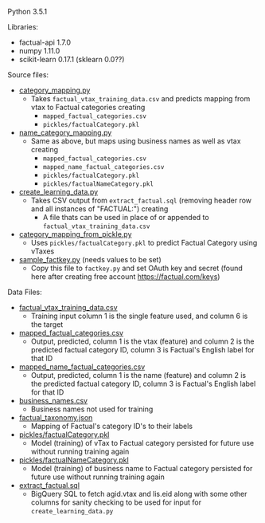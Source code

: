 Python 3.5.1

Libraries:
* factual-api 1.7.0
* numpy 1.11.0
* scikit-learn 0.17.1 (sklearn 0.0??)

Source files:
* [category_mapping.py](category_mapping.py)
  * Takes `factual_vtax_training_data.csv` and predicts mapping from vtax to Factual categories creating
    *  `mapped_factual_categories.csv`
    *  `pickles/factualCategory.pkl`
* [name_category_mapping.py](name_category_mapping.py)
  * Same as above, but maps using business names as well as vtax creating
    *  `mapped_factual_categories.csv`
    *  `mapped_name_factual_categories.csv`
    *  `pickles/factualCategory.pkl`
    *  `pickles/factualNameCategory.pkl`
* [create_learning_data.py](create_learning_data.py)
  * Takes CSV output from `extract_factual.sql` (removing header row and all instances of "FACTUAL:") creating
    *  A file thats can be used in place of or appended to `factual_vtax_training_data.csv`
* [category_mapping_from_pickle.py](category_mapping_from_pickle.py)
  * Uses `pickles/factualCategory.pkl` to predict Factual Category using vTaxes
* [sample_factkey.py](sample_factkey.py) (needs values to be set)
  * Copy this file to `factkey.py` and set OAuth key and secret (found here after creating free account https://factual.com/keys)

Data Files:
* [factual_vtax_training_data.csv](data/factual_vtax_training_data.csv)
  * Training input column 1 is the single feature used, and column 6 is the target
* [mapped_factual_categories.csv](data/mapped_factual_categories.csv)
  * Output, predicted, column 1 is the vtax (feature) and column 2 is the predicted factual category ID, column 3 is Factual's English label for that ID
* [mapped_name_factual_categories.csv](data/mapped_name_factual_categories.csv)
  * Output, predicted, column 1 is the name (feature) and column 2 is the predicted factual category ID, column 3 is Factual's English label for that ID
* [business_names.csv](business_names.csv)
  * Business names not used for training
* [factual_taxonomy.json](data/factual_taxonomy.json)
  * Mapping of Factual's category ID's to their labels
* [pickles/factualCategory.pkl](data/pickles/factualCategory.pkl)
  * Model (training) of vTax to Factual category persisted for future use without running training again
* [pickles/factualNameCategory.pkl](data/pickles/factualNameCategory.pkl)
  * Model (training) of business name to Factual category persisted for future use without running training again
* [extract_factual.sql](data/extract_factual.sql)
  * BigQuery SQL to fetch agid.vtax and lis.eid along with some other columns for sanity checking to be used for input for `create_learning_data.py`
